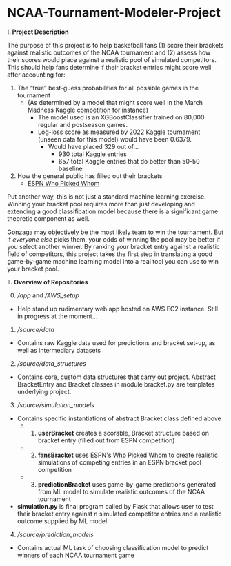 # NCAA-Tournament-Modeler-Project

**I. Project Description**

The purpose of this project is to help basketball fans (1) score their brackets against realistic outcomes of the NCAA tournament and (2) assess how their scores would place against a realistic pool of simulated competitors. This should help fans determine if their bracket entries might score well after accounting for:
1. The “true” best-guess probabilities for all possible games in the tournament 
	- (As determined by a model that might score well in the March Madness Kaggle [competition](https://www.kaggle.com/competitions/mens-march-mania-2022/data/) for instance)
		- The model used is an XGBoostClassifier trained on 80,000 regular and postseason games. 
		- Log-loss score as measured by 2022 Kaggle tournament (unseen data for this model) would have been 0.6379. 
			- Would have placed 329 out of...
				- 930 total Kaggle entries
				- 657 total Kaggle entries that do better than 50-50 baseline
2. How the general public has filled out their brackets
	- [ESPN Who Picked Whom](https://fantasy.espn.com/tournament-challenge-bracket/2022/en/whopickedwhom)

Put another way, this is not just a standard machine learning exercise. Winning your bracket pool requires more than just developing and extending a good classification model because there is a significant game theoretic component as well. 

Gonzaga may objectively be the most likely team to win the tournament. But if *everyone else* picks them, your odds of winning the pool may be better if you select another winner. By ranking your bracket entry against a realistic field of competitors, this project takes the first step in translating a good game-by-game machine learning model into a real tool you can use to win your bracket pool.

**II. Overview of Repositories**

0. */app* and */AWS_setup*

- Help stand up rudimentary web app hosted on AWS EC2 instance. Still in progress at the moment...

1. */source/data*
- Contains raw Kaggle data used for predictions and bracket set-up, as well as intermediary datasets

2. */source/data_structures*
- Contains core, custom data structures that carry out project. Abstract BracketEntry and Bracket classes in module bracket.py are templates underlying project.

3. */source/simulation_models*
- Contains specific instantiations of abstract Bracket class defined above
	- 1. **userBracket** creates a scorable, Bracket structure based on bracket entry (filled out from ESPN competition)
	- 2. **fansBracket** uses ESPN's Who Picked Whom to create realistic simulations of competing entries in an ESPN bracket pool competition
	- 3. **predictionBracket** uses game-by-game predictions generated from ML model to simulate realistic outcomes of the NCAA tournament
- **simulation.py** is final program called by Flask that allows user to test their bracket entry against *n* simulated competitor entries and a realistic outcome supplied by ML model.

4. */source/prediction_models*
- Contains actual ML task of choosing classification model to predict winners of each NCAA tournament game
